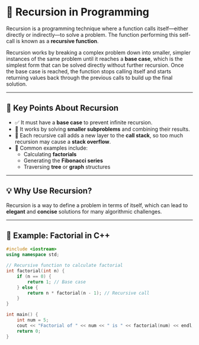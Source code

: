 # 📘 Recursion in Programming

Recursion is a programming technique where a function calls itself—either directly or indirectly—to solve a problem. The function performing this self-call is known as a **recursive function**.

Recursion works by breaking a complex problem down into smaller, simpler instances of the same problem until it reaches a **base case**, which is the simplest form that can be solved directly without further recursion. Once the base case is reached, the function stops calling itself and starts returning values back through the previous calls to build up the final solution.

---

## 🔑 Key Points About Recursion

- ✅ It must have a **base case** to prevent infinite recursion.
- 🧩 It works by solving **smaller subproblems** and combining their results.
- 🧠 Each recursive call adds a new layer to the **call stack**, so too much recursion may cause a **stack overflow**.
- 📌 Common examples include:
  - Calculating **factorials**
  - Generating the **Fibonacci series**
  - Traversing **tree** or **graph** structures

---

## 💡 Why Use Recursion?

Recursion is a way to define a problem in terms of itself, which can lead to **elegant** and **concise** solutions for many algorithmic challenges.

---

## 🧪 Example: Factorial in C++

```cpp
#include <iostream>
using namespace std;

// Recursive function to calculate factorial
int factorial(int n) {
    if (n == 0) {
        return 1; // Base case
    } else {
        return n * factorial(n - 1); // Recursive call
    }
}

int main() {
    int num = 5;
    cout << "Factorial of " << num << " is " << factorial(num) << endl;
    return 0;
}
